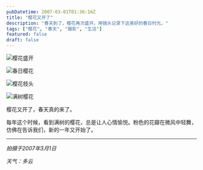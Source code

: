 ```yaml
---
pubDatetime: 2007-03-01T01:36:16Z
title: "樱花又开了"
description: "春天到了，樱花再次盛开。用镜头记录下这美好的春日时光。"
tags: ["樱花", "春天", "摄影", "生活"]
featured: false
draft: false
---
```


![樱花盛开](/images/07yc_pic00013.jpg)

![春日樱花](/images/96yc_pic00016.jpg)

![樱花枝头](/images/xum1_pic00017.jpg)

![满树樱花](/images/gd6k_pic00018.jpg)

樱花又开了，春天真的来了。

每年这个时候，看到满树的樱花，总是让人心情愉悦。粉色的花瓣在微风中轻舞，仿佛在告诉我们，新的一年又开始了。

---

*拍摄于2007年3月1日*

*天气：多云*
